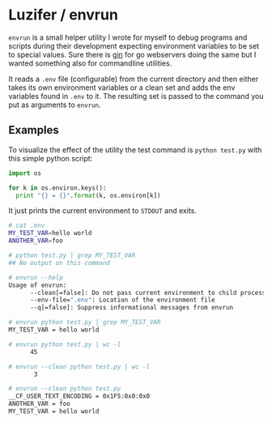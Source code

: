 # Luzifer / envrun

`envrun` is a small helper utility I wrote for myself to debug programs and scripts during their development expecting environment variables to be set to special values. Sure there is [gin](https://github.com/codegangsta/gin) for go webservers doing the same but I wanted something also for commandline utilities.

It reads a `.env` file (configurable) from the current directory and then either takes its own environment variables or a clean set and adds the env variables found in `.env` to it. The resulting set is passed to the command you put as arguments to `envrun`.

## Examples

To visualize the effect of the utility the test command is `python test.py` with this simple python script:

```python
import os

for k in os.environ.keys():
  print "{} = {}".format(k, os.environ[k])
```

It just prints the current environment to `STDOUT` and exits.

```bash
# cat .env
MY_TEST_VAR=hello world
ANOTHER_VAR=foo

# python test.py | grep MY_TEST_VAR
## No output on this command

# envrun --help
Usage of envrun:
      --clean[=false]: Do not pass current environment to child process
      --env-file=".env": Location of the environment file
      --q[=false]: Suppress informational messages from envrun

# envrun python test.py | grep MY_TEST_VAR
MY_TEST_VAR = hello world

# envrun python test.py | wc -l
      45

# envrun --clean python test.py | wc -l
       3

# envrun --clean python test.py
__CF_USER_TEXT_ENCODING = 0x1F5:0x0:0x0
ANOTHER_VAR = foo
MY_TEST_VAR = hello world
```

